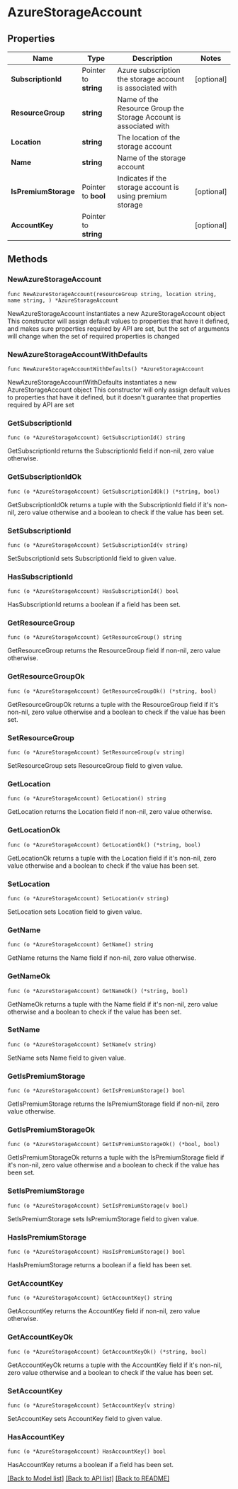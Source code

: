 # AzureStorageAccount

## Properties

Name | Type | Description | Notes
------------ | ------------- | ------------- | -------------
**SubscriptionId** | Pointer to **string** | Azure subscription the storage account is associated with | [optional] 
**ResourceGroup** | **string** | Name of the Resource Group the Storage Account is associated with | 
**Location** | **string** | The location of the storage account | 
**Name** | **string** | Name of the storage account | 
**IsPremiumStorage** | Pointer to **bool** | Indicates if the storage account is using premium storage | [optional] 
**AccountKey** | Pointer to **string** |  | [optional] 

## Methods

### NewAzureStorageAccount

`func NewAzureStorageAccount(resourceGroup string, location string, name string, ) *AzureStorageAccount`

NewAzureStorageAccount instantiates a new AzureStorageAccount object
This constructor will assign default values to properties that have it defined,
and makes sure properties required by API are set, but the set of arguments
will change when the set of required properties is changed

### NewAzureStorageAccountWithDefaults

`func NewAzureStorageAccountWithDefaults() *AzureStorageAccount`

NewAzureStorageAccountWithDefaults instantiates a new AzureStorageAccount object
This constructor will only assign default values to properties that have it defined,
but it doesn't guarantee that properties required by API are set

### GetSubscriptionId

`func (o *AzureStorageAccount) GetSubscriptionId() string`

GetSubscriptionId returns the SubscriptionId field if non-nil, zero value otherwise.

### GetSubscriptionIdOk

`func (o *AzureStorageAccount) GetSubscriptionIdOk() (*string, bool)`

GetSubscriptionIdOk returns a tuple with the SubscriptionId field if it's non-nil, zero value otherwise
and a boolean to check if the value has been set.

### SetSubscriptionId

`func (o *AzureStorageAccount) SetSubscriptionId(v string)`

SetSubscriptionId sets SubscriptionId field to given value.

### HasSubscriptionId

`func (o *AzureStorageAccount) HasSubscriptionId() bool`

HasSubscriptionId returns a boolean if a field has been set.

### GetResourceGroup

`func (o *AzureStorageAccount) GetResourceGroup() string`

GetResourceGroup returns the ResourceGroup field if non-nil, zero value otherwise.

### GetResourceGroupOk

`func (o *AzureStorageAccount) GetResourceGroupOk() (*string, bool)`

GetResourceGroupOk returns a tuple with the ResourceGroup field if it's non-nil, zero value otherwise
and a boolean to check if the value has been set.

### SetResourceGroup

`func (o *AzureStorageAccount) SetResourceGroup(v string)`

SetResourceGroup sets ResourceGroup field to given value.


### GetLocation

`func (o *AzureStorageAccount) GetLocation() string`

GetLocation returns the Location field if non-nil, zero value otherwise.

### GetLocationOk

`func (o *AzureStorageAccount) GetLocationOk() (*string, bool)`

GetLocationOk returns a tuple with the Location field if it's non-nil, zero value otherwise
and a boolean to check if the value has been set.

### SetLocation

`func (o *AzureStorageAccount) SetLocation(v string)`

SetLocation sets Location field to given value.


### GetName

`func (o *AzureStorageAccount) GetName() string`

GetName returns the Name field if non-nil, zero value otherwise.

### GetNameOk

`func (o *AzureStorageAccount) GetNameOk() (*string, bool)`

GetNameOk returns a tuple with the Name field if it's non-nil, zero value otherwise
and a boolean to check if the value has been set.

### SetName

`func (o *AzureStorageAccount) SetName(v string)`

SetName sets Name field to given value.


### GetIsPremiumStorage

`func (o *AzureStorageAccount) GetIsPremiumStorage() bool`

GetIsPremiumStorage returns the IsPremiumStorage field if non-nil, zero value otherwise.

### GetIsPremiumStorageOk

`func (o *AzureStorageAccount) GetIsPremiumStorageOk() (*bool, bool)`

GetIsPremiumStorageOk returns a tuple with the IsPremiumStorage field if it's non-nil, zero value otherwise
and a boolean to check if the value has been set.

### SetIsPremiumStorage

`func (o *AzureStorageAccount) SetIsPremiumStorage(v bool)`

SetIsPremiumStorage sets IsPremiumStorage field to given value.

### HasIsPremiumStorage

`func (o *AzureStorageAccount) HasIsPremiumStorage() bool`

HasIsPremiumStorage returns a boolean if a field has been set.

### GetAccountKey

`func (o *AzureStorageAccount) GetAccountKey() string`

GetAccountKey returns the AccountKey field if non-nil, zero value otherwise.

### GetAccountKeyOk

`func (o *AzureStorageAccount) GetAccountKeyOk() (*string, bool)`

GetAccountKeyOk returns a tuple with the AccountKey field if it's non-nil, zero value otherwise
and a boolean to check if the value has been set.

### SetAccountKey

`func (o *AzureStorageAccount) SetAccountKey(v string)`

SetAccountKey sets AccountKey field to given value.

### HasAccountKey

`func (o *AzureStorageAccount) HasAccountKey() bool`

HasAccountKey returns a boolean if a field has been set.


[[Back to Model list]](../README.md#documentation-for-models) [[Back to API list]](../README.md#documentation-for-api-endpoints) [[Back to README]](../README.md)


